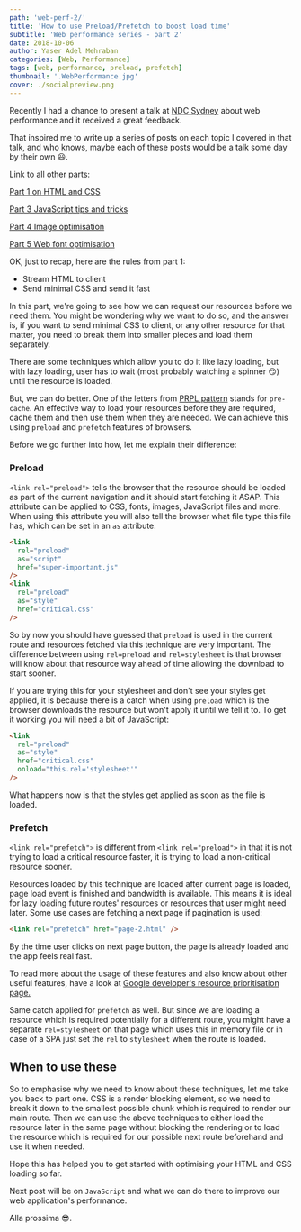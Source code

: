```yaml
---
path: 'web-perf-2/'
title: 'How to use Preload/Prefetch to boost load time'
subtitle: 'Web performance series - part 2'
date: 2018-10-06
author: Yaser Adel Mehraban
categories: [Web, Performance]
tags: [web, performance, preload, prefetch]
thumbnail: '.WebPerformance.jpg'
cover: ./socialpreview.png
---
```


Recently I had a chance to present a talk at [NDC Sydney](https://ndcsydney.com/talk/need-for-speed-8-performance-tuning-of-your-web-application/) about web performance and it received a great feedback.

<!--more-->

That inspired me to write up a series of posts on each topic I covered in that talk, and who knows, maybe each of these posts would be a talk some day by their own 😃.

Link to all other parts:

[Part 1 on HTML and CSS](/blog/2018/09/29/web-perf-1)

[Part 3 JavaScript tips and tricks](/blog/2018/10/12/web-perf-3)

[Part 4 Image optimisation](/blog/2018/11/12/web-perf-4)

[Part 5 Web font optimisation](/blog/2018/11/23/web-perf-5)

OK, just to recap, here are the rules from part 1:

- Stream HTML to client
- Send minimal CSS and send it fast

In this part, we're going to see how we can request our resources before we need them. You might be wondering why we want to do so, and the answer is, if you want to send minimal CSS to client, or any other resource for that matter, you need to break them into smaller pieces and load them separately.

There are some techniques which allow you to do it like lazy loading, but with lazy loading, user has to wait (most probably watching a spinner 😏) until the resource is loaded.

But, we can do better. One of the letters from [PRPL pattern](https://developers.google.com/web/fundamentals/performance/prpl-pattern/) stands for `pre-cache`. An effective way to load your resources before they are required, cache them and then use them when they are needed. We can achieve this using `preload` and `prefetch` features of browsers.

Before we go further into how, let me explain their difference:

### Preload

`<link rel="preload">` tells the browser that the resource should be loaded as part of the current navigation and it should start fetching it ASAP. This attribute can be applied to CSS, fonts, images, JavaScript files and more. When using this attribute you will also tell the browser what file type this file has, which can be set in an `as` attribute:

```html
<link
  rel="preload"
  as="script"
  href="super-important.js"
/>
<link
  rel="preload"
  as="style"
  href="critical.css"
/>
```

So by now you should have guessed that `preload` is used in the current route and resources fetched via this technique are very important. The difference between using `rel=preload` and `rel=stylesheet` is that browser will know about that resource way ahead of time allowing the download to start sooner.

If you are trying this for your stylesheet and don't see your styles get applied, it is because there is a catch when using `preload` which is the browser downloads the resource but won't apply it until we tell it to. To get it working you will need a bit of JavaScript:

```html
<link
  rel="preload"
  as="style"
  href="critical.css"
  onload="this.rel='stylesheet'"
/>
```

What happens now is that the styles get applied as soon as the file is loaded.

### Prefetch

`<link rel="prefetch">` is different from `<link rel="preload">` in that it is not trying to load a critical resource faster, it is trying to load a non-critical resource sooner.

Resources loaded by this technique are loaded after current page is loaded, page load event is finished and bandwidth is available. This means it is ideal for lazy loading future routes' resources or resources that user might need later. Some use cases are fetching a next page if pagination is used:

```html
<link rel="prefetch" href="page-2.html" />
```

By the time user clicks on next page button, the page is already loaded and the app feels real fast.

To read more about the usage of these features and also know about other useful features, have a look at [Google developer's resource prioritisation page.](https://developers.google.com/web/fundamentals/performance/resource-prioritization)

Same catch applied for `prefetch` as well. But since we are loading a resource which is required potentially for a different route, you might have a separate `rel=stylesheet` on that page which uses this in memory file or in case of a SPA just set the `rel` to `stylesheet` when the route is loaded.

## When to use these

So to emphasise why we need to know about these techniques, let me take you back to part one. CSS is a render blocking element, so we need to break it down to the smallest possible chunk which is required to render our main route. Then we can use the above techniques to either load the resource later in the same page without blocking the rendering or to load the resource which is required for our possible next route beforehand and use it when needed.

Hope this has helped you to get started with optimising your HTML and CSS loading so far.

Next post will be on `JavaScript` and what we can do there to improve our web application's performance.

Alla prossima 😎.
